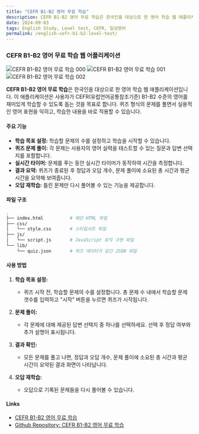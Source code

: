 ```yaml
---
title: "CEFR B1-B2 영어 무료 학습"
description: CEFR B1-B2 영어 무료 학습은 한국인을 대상으로 한 영어 학습 웹 애플리케이션입니다. 이 애플리케이션은 사용자가 CEFR(유럽언어공통참조기준) B1-B2 수준의 영어를 재미있게 학습할 수 있도록 돕는 것을 목표로 합니다. 퀴즈 형식의 문제를 풀면서 실용적인 영어 표현을 익히고, 학습한 내용을 바로 적용할 수 있습니다.
date: 2024-09-03
tags: English Study, Level test, CEFR, 일상영어
permalink: /english-cefr-b1-b2-level-test/
---
```


### CEFR B1-B2 영어 무료 학습 웹 어플리케이션

<img src="{{site.assets}}{{ page.permalink }}a.JPG" alt="CEFR B1-B2 영어 무료 학습 000">

<img src="{{site.assets}}{{ page.permalink }}b.JPG" alt="CEFR B1-B2 영어 무료 학습 001">

<img src="{{site.assets}}{{ page.permalink }}c.JPG" alt="CEFR B1-B2 영어 무료 학습 002">

**CEFR B1-B2 영어 무료 학습**은 한국인을 대상으로 한 영어 학습 웹 애플리케이션입니다. 이 애플리케이션은 사용자가 CEFR(유럽언어공통참조기준) B1-B2 수준의 영어를 재미있게 학습할 수 있도록 돕는 것을 목표로 합니다. 퀴즈 형식의 문제를 풀면서 실용적인 영어 표현을 익히고, 학습한 내용을 바로 적용할 수 있습니다.

#### 주요 기능

- **학습 목표 설정:** 학습할 문제의 수를 설정하고 학습을 시작할 수 있습니다.
- **퀴즈 문제 풀이:** 각 문제는 사용자의 영어 실력을 테스트할 수 있는 질문과 답변 선택지를 포함합니다.
- **실시간 타이머:** 문제를 푸는 동안 실시간 타이머가 동작하여 시간을 측정합니다.
- **결과 요약:** 퀴즈가 종료된 후 정답과 오답 개수, 문제 풀이에 소요된 총 시간과 평균 시간을 요약해 보여줍니다.
- **오답 재학습:** 틀린 문제만 다시 풀어볼 수 있는 기능을 제공합니다.

#### 파일 구조

```bash
.
├── index.html          # 메인 HTML 파일
├── css/
│   └── style.css       # 스타일시트 파일
├── js/
│   └── script.js       # JavaScript 로직 구현 파일
└── lib/
    └── quiz.json       # 퀴즈 데이터가 담긴 JSON 파일
```

#### 사용 방법

1. **학습 목표 설정:**

   - 퀴즈 시작 전, 학습할 문제의 수를 설정합니다. 총 문제 수 내에서 학습할 문제 갯수를 입력하고 "시작" 버튼을 누르면 퀴즈가 시작됩니다.

2. **문제 풀이:**

   - 각 문제에 대해 제공된 답변 선택지 중 하나를 선택하세요. 선택 후 정답 여부와 추가 설명이 표시됩니다.

3. **결과 확인:**

   - 모든 문제를 풀고 나면, 정답과 오답 개수, 문제 풀이에 소요된 총 시간과 평균 시간이 요약된 결과 화면이 나타납니다.

4. **오답 재학습:**
   - 오답으로 기록된 문제들을 다시 풀어볼 수 있습니다.

#### Links

- [CEFR B1-B2 영어 무료 학습](https://saramjh.github.io/englishFlashcardQuiz//)
- [Github Repository: CEFR B1-B2 영어 무료 학습](https://github.com/saramjh/englishFlashcardQuiz)
